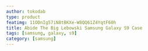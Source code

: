 ```yaml
---
author: tokodab
type: product
featimg: 11ODnIg57iN8tBKXe-W8QQ61Z4YqtF60h
title: Abide The Big Lebowski Samsung Galaxy S9 Case
tags: [samsung, galaxy, s9]
category: [samsung]
---
```


